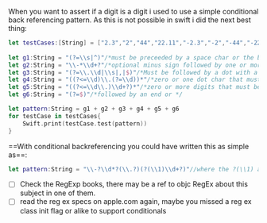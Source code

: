 When you want to assert if a digit is a digit i used to use a simple conditional back referencing pattern. <!--more--> As this is not possible in swift i did the next best thing:

```swift
let testCases:[String] = ["2.3","2","44","22.11","-2.3","-2","-44","-22.11","20.",".10",".3","1.",".","-20.","-.10","-.3","-1.","-."]
        
let g1:String = "(?=\\s|^)"/*must be preceeded by a space char or the begining*/
let g2:String = "\\-*\\d+?"/*optional minus sign followed by one or more digits*/
let g3:String = "(?=\\.\\d|\\s|,|$)"/*Must be followed by a dot with a digit or space, comma or end*/
let g4:String = "((?<=\\d)\\.(?=\\d))*"/*zero or one dot char that must be preceeded with a digit and subseeded wutha digit*/
let g5:String = "((?<=\\d\\.)\\d+?)*"/*zero or more digits that must be preceeded with a digit and a char*/
let g6:String = "(?=$)"/*followed by an end or */

let pattern:String = g1 + g2 + g3 + g4 + g5 + g6
for testCase in testCases{
    Swift.print(testCase.test(pattern))
}
```

==With conditional backreferencing you could have written this as simple as==: 

```swift
let pattern:String = "\\-?\\d*?(\\.?)(?(\\1)\\d+?)"//where the ?(\\1) asks if a dot was found or not
```

- [ ] Check the RegExp books, there may be a ref to objc RegEx about this subject in one of them. 
- [ ] read the reg ex specs on apple.com again, maybe you missed a reg ex class init flag or alike to support conditionals
